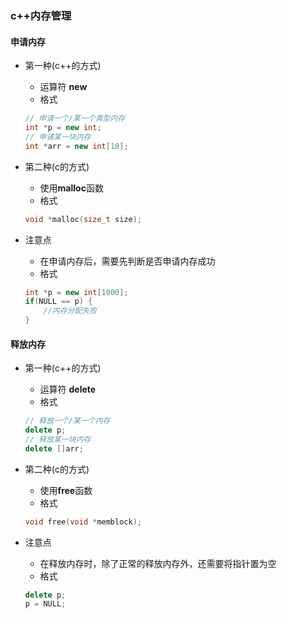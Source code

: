 ### c++内存管理

#### 申请内存

* 第一种(c++的方式)
    * 运算符 **new**
    * 格式

    ```c++
    // 申请一个/某一个类型内存
    int *p = new int;
    // 申请某一块内存
    int *arr = new int[10];
    ```
* 第二种(c的方式)
    * 使用**malloc**函数
    * 格式

    ```c
    void *malloc(size_t size);
    ```
* 注意点
    * 在申请内存后，需要先判断是否申请内存成功
    * 格式

    ```c++
    int *p = new int[1000];
    if(NULL == p) {
        //内存分配失败
    }
    ```


#### 释放内存

* 第一种(c++的方式)
    * 运算符 **delete**
    * 格式

    ```c++
    // 释放一个/某一个内存
    delete p;
    // 释放某一块内存
    delete []arr;
    ```
    
* 第二种(c的方式)
    * 使用**free**函数
    * 格式

    ```c
    void free(void *memblock);
    ```   
* 注意点
    * 在释放内存时，除了正常的释放内存外，还需要将指针置为空
    * 格式

    ```c++
    delete p;
    p = NULL;
    ```